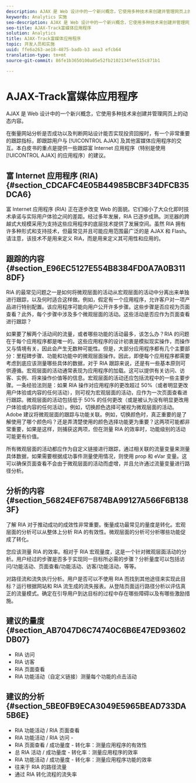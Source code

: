 ```yaml
---
description: AJAX 是 Web 设计中的一个新兴概念，它使用多种技术来创建并管理网页上的动态内容。
keywords: Analytics 实施
seo-description: AJAX 是 Web 设计中的一个新兴概念，它使用多种技术来创建并管理网页上的动态内容。
seo-title: AJAX-Track富媒体应用程序
solution: Analytics
title: AJAX-Track富媒体应用程序
topic: 开发人员和实施
uuid: ffe6a263-ae18-4875-badb-b3 aea3 efcb64
translation-type: tm+mt
source-git-commit: 86fe1b3650100a05e52fb2102134fee515c871b1

---
```



# AJAX-Track富媒体应用程序

AJAX 是 Web 设计中的一个新兴概念，它使用多种技术来创建并管理网页上的动态内容。

在衡量网站分析是否成功以及判断网站设计能否实现投资回报时，有一个非常重要的跟踪指标，即跟踪用户与 [!UICONTROL AJAX] 及其他富媒体应用程序的交互。本白皮书的重点是提供一些跟踪富 Internet 应用程序（特别是使用 [!UICONTROL AJAX] 的应用程序）的建议。

## 富 Internet 应用程序 (RIA) {#section_CDCAFC4E05B44985BCBF34DFCB35DCA6}

富 Internet 应用程序 (RIA) 正在逐步改变 Web 的面貌。它们缩小了大众化即时技术承诺与实际用户体验之间的差距。经过多年发展，RIA 已逐步成熟。浏览器的跨越式大规模采用为支持这些应用程序的底层技术提供了发展空间。虽然 RIA 拥有许多种形式和支持技术，但最常见并且可能应用范围最广泛的是 AJAX 和 Flash。请注意，该技术不是用来定义 RIA，而是用来定义其可用性和应用的。

## 跟踪的内容 {#section_E96EC5127E554B8384FD0A7A0B3118DF}

RIA 的最常见问题之一是如何将微观层面的活动从宏观层面的活动中分离出来单独进行跟踪，以及何时适合这样做。例如，假定有一个应用程序，允许客户对一项产品进行特别配置。该应用程序可能向用户公开许多步骤。这些步骤是否应视为页面查看？此外，每个步骤中涉及多个微观层面的活动。这些活动是否应作为页面查看进行跟踪？

如果要了解两个活动间的流量，或者哪些功能的活动最多，该怎么办？RIA 的问题在于每个应用程序都是唯一的。这些应用程序的设计初衷是模拟现实操作，而操作又与情境有关，因此会产生无数种可能性。但是，大部分应用程序都有几个主要部分：里程碑步骤、功能和功能中的微观层面操作。因此，即便每个应用程序都需要考虑到底应该测量哪些具体的数据，对于 RIA 跟踪来说，还是有一些基本原则可供遵循。宏观层面的活动通常表现为应用程序的加载。这可以提供有关访问、访客、实例、将来操作价值等的信息。宏观层面的活动还应包括流程中的一些主要步骤。一条经验法则是：如果 RIA 操作对应用程序的更改超过 50%（或者明显更改用户体验或内容的任何活动），则可视为宏观层面的活动，应作为一次页面查看进行跟踪。微观层面的活动包括低于 50% 的任何更改（或是被认为没有明显更改用户体验或内容的任何活动）。例如，切换颜色选择可被视为微观层面的活动。Adobe 建议将微观层面的跟踪与功能关联。例如，切换颜色时，真正重要的是了解使用了哪个颜色吗？还是弄清楚使用的颜色选择功能更为重要？这两项可能都非常重要，如果是这样，则捕获这两项，但在测量 RIA 的效率时，功能级别的活动可能更有价值。

所有微观层面的活动都应作为自定义链接进行跟踪，通过相关联的流量变量来测量具体数据，如果需要根据成功事件测量使用情况，则使用 prop 和 eVar 变量。这可以确保页面查看不会由于微观层面的活动而虚增，并且允许通过流量变量进行路径分析。

## 分析的内容 {#section_56824EF675874BA99127A566F6B1383F}

了解 RIA 对于推动成功的成效性非常重要。衡量成功最常见的量度是转化。宏观层面的分析可以从整体上分析 RIA 的有效性。微观层面的分析可分析哪些功能促成了转化。

您应该测量 RIA 的效率。相对于 RIA 宏观量度，这是一个针对微观层面活动的分析。用户经过的步骤是否多于实现同一目标所必需的步骤？分析量度可以包括访问/功能活动、页面查看/功能活动、访客/功能活动，等等。

对路径流和流失执行分析。用户是否可以不使用 RIA 而找到其他途径来实现此目标？运行根据网站和 RIA 流生成的流失报表。从登陆页面运行路径分析以评估真正的流量模式。确定在引导用户到达目标的过程中存在哪些障碍以及有哪些激励措施。

## 建议的量度 {#section_AB7047D6C74740C6B6E47ED93602DB07}

* RIA 访问
* RIA 访客
* RIA 页面查看
* RIA 功能活动（自定义链接）测量每个功能的点击活动

## 建议的分析 {#section_5BE0FB9ECA3049E5965BEAD733DA5B6E}

* RIA 功能活动 / RIA 页面查看
* RIA 功能活动 / RIA 访问 -
* RIA 页面查看 / 成功量度 - 转化率：测量应用程序的有效性
* 总 RIA 活动 / 成功量度 - 转化率：测量应用程序的效率
* RIA 功能活动 / 成功量度 - 转化率：测量应用程序功能的效率
* 往来于 RIA 的路径流量
* 通过 RIA 转化流程的流失率

